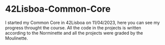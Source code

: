 # 42Lisboa-Common-Core
I started my Common Core in 42Lisboa on 11/04/2023, here you can see my progress throught the course.
All the code in the projects is written according to the Norminette and all the projects were graded by the Moulinette.
